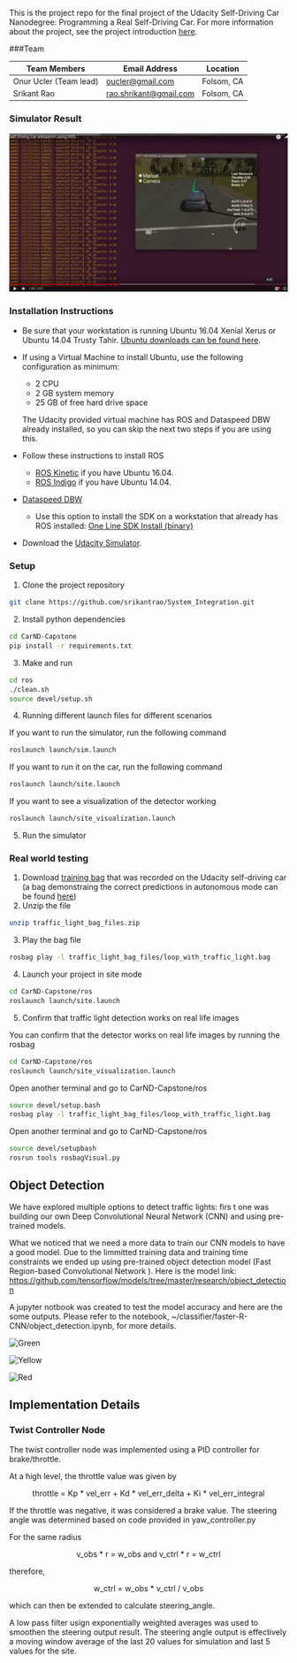 This is the project repo for the final project of the Udacity Self-Driving Car Nanodegree: Programming a Real Self-Driving Car. For more information about the project, see the project introduction [here](https://classroom.udacity.com/nanodegrees/nd013/parts/6047fe34-d93c-4f50-8336-b70ef10cb4b2/modules/e1a23b06-329a-4684-a717-ad476f0d8dff/lessons/462c933d-9f24-42d3-8bdc-a08a5fc866e4/concepts/5ab4b122-83e6-436d-850f-9f4d26627fd9).

###Team

| Team Members   | Email Address | Location      |
| ------------- | ------------- |----------------|
| Onur Ucler (Team lead)   | oucler@gmail.com | Folsom, CA    |
| Srikant Rao   | rao.shrikant@gmail.com | Folsom, CA    |

### Simulator Result

[![IMAGE ALT TEXT HERE](simulator_screenshot.png)](https://youtu.be/FPld5cNA4B0)


### Installation Instructions

* Be sure that your workstation is running Ubuntu 16.04 Xenial Xerus or Ubuntu 14.04 Trusty Tahir. [Ubuntu downloads can be found here](https://www.ubuntu.com/download/desktop).
* If using a Virtual Machine to install Ubuntu, use the following configuration as minimum:
  * 2 CPU
  * 2 GB system memory
  * 25 GB of free hard drive space

  The Udacity provided virtual machine has ROS and Dataspeed DBW already installed, so you can skip the next two steps if you are using this.

* Follow these instructions to install ROS
  * [ROS Kinetic](http://wiki.ros.org/kinetic/Installation/Ubuntu) if you have Ubuntu 16.04.
  * [ROS Indigo](http://wiki.ros.org/indigo/Installation/Ubuntu) if you have Ubuntu 14.04.
* [Dataspeed DBW](https://bitbucket.org/DataspeedInc/dbw_mkz_ros)
  * Use this option to install the SDK on a workstation that already has ROS installed: [One Line SDK Install (binary)](https://bitbucket.org/DataspeedInc/dbw_mkz_ros/src/81e63fcc335d7b64139d7482017d6a97b405e250/ROS_SETUP.md?fileviewer=file-view-default)
* Download the [Udacity Simulator](https://github.com/udacity/CarND-Capstone/releases).

### Setup

1. Clone the project repository
```bash
git clone https://github.com/srikantrao/System_Integration.git
```

2. Install python dependencies
```bash
cd CarND-Capstone
pip install -r requirements.txt
```
3. Make and run
```bash
cd ros
./clean.sh
source devel/setup.sh
```

4. Running different launch files for different scenarios

If you want to run the simulator, run the following command  
```bash
roslaunch launch/sim.launch
```
If you want to run it on the car, run the following command
```bash
roslaunch launch/site.launch
```
If you want to see a visualization of the detector working
```bash
roslaunch launch/site_visualization.launch
```
5. Run the simulator

### Real world testing
1. Download [training bag](https://drive.google.com/file/d/0B2_h37bMVw3iYkdJTlRSUlJIamM/view?usp=sharing) that was recorded on the Udacity self-driving car (a bag demonstraing the correct predictions in autonomous mode can be found [here](https://drive.google.com/open?id=0B2_h37bMVw3iT0ZEdlF4N01QbHc))
2. Unzip the file
```bash
unzip traffic_light_bag_files.zip
```
3. Play the bag file
```bash
rosbag play -l traffic_light_bag_files/loop_with_traffic_light.bag
```
4. Launch your project in site mode
```bash
cd CarND-Capstone/ros
roslaunch launch/site.launch
```
5. Confirm that traffic light detection works on real life images

You can confirm that the detector works on real life images by running the rosbag
```bash
cd CarND-Capstone/ros
roslaunch launch/site_visualization.launch
```
Open another terminal and go to CarND-Capstone/ros
```bash
source devel/setup.bash
rosbag play -l traffic_light_bag_files/loop_with_traffic_light.bag
```
Open another terminal and go to CarND-Capstone/ros

```bash
source devel/setupbash
rosrun tools rosbagVisual.py
```
## Object Detection
We have explored multiple options to detect traffic lights: firs t one was building our own Deep Convolutional Neural  Network (CNN) and using pre-trained models. 

What we noticed that we need a more data to train our CNN models to have a good model. Due to the limmitted training data and training time constraints we ended up using pre-trained object detection model (Fast Region-based Convolutional Network ). Here is the model link: https://github.com/tensorflow/models/tree/master/research/object_detection

A jupyter notbook was created to test the model accuracy and here are the some outputs. Please refer to the notebook, ~/classifier/faster-R-CNN/object_detection.ipynb, for more details.

![Green]("/output_images/GREEN.png")

![Yellow]("/output_images/YELLOW.png")

![Red]("/output_images/RED.png")



## Implementation Details

### Twist Controller Node

The twist controller node was implemented using a PID controller for brake/throttle.

At a high level, the throttle value was given by
<p align="center">
  throttle = Kp * vel_err + Kd * vel_err_delta + Ki * vel_err_integral
</p>

If the throttle was negative, it was considered a brake value. The steering angle was determined based on code provided in yaw_controller.py

For the same radius
<p align="center"> v_obs * r = w_obs and v_ctrl * r = w_ctrl </p>
therefore,
<p align="center">
w_ctrl = w_obs * v_ctrl / v_obs
</p>
which can then be extended to calculate steering_angle.

A low pass filter usign exponentially weighted averages was used to smoothen the steering output result. The steering angle output is effectively a moving window average of the last 20 values for simulation and last 5 values for the site.
